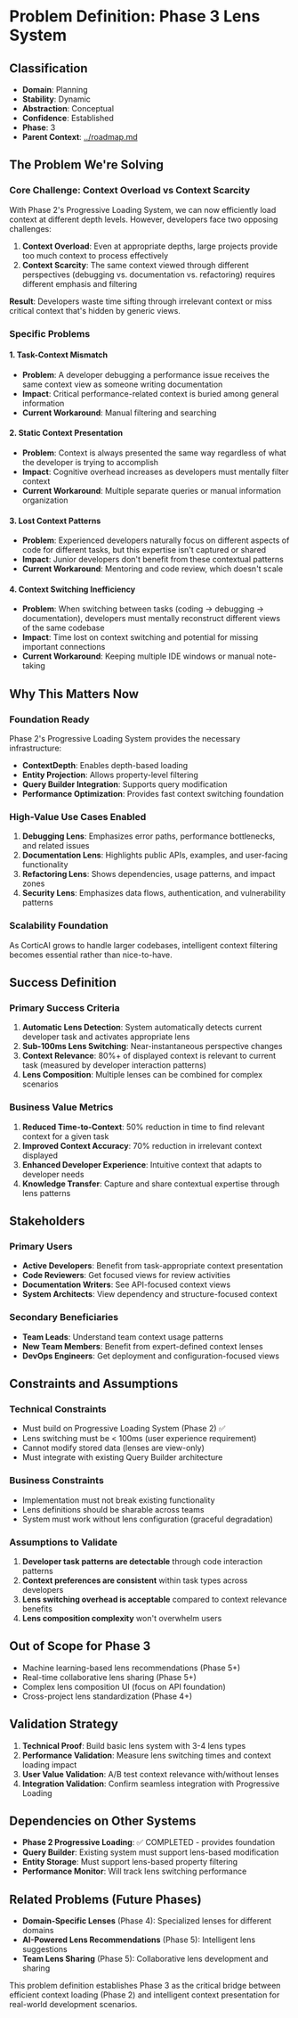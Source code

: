 # Problem Definition: Phase 3 Lens System

## Classification
- **Domain**: Planning
- **Stability**: Dynamic
- **Abstraction**: Conceptual
- **Confidence**: Established
- **Phase**: 3
- **Parent Context**: [../roadmap.md](../roadmap.md)

## The Problem We're Solving

### Core Challenge: Context Overload vs Context Scarcity
With Phase 2's Progressive Loading System, we can now efficiently load context at different depth levels. However, developers face two opposing challenges:

1. **Context Overload**: Even at appropriate depths, large projects provide too much context to process effectively
2. **Context Scarcity**: The same context viewed through different perspectives (debugging vs. documentation vs. refactoring) requires different emphasis and filtering

**Result**: Developers waste time sifting through irrelevant context or miss critical context that's hidden by generic views.

### Specific Problems

#### 1. Task-Context Mismatch
- **Problem**: A developer debugging a performance issue receives the same context view as someone writing documentation
- **Impact**: Critical performance-related context is buried among general information
- **Current Workaround**: Manual filtering and searching

#### 2. Static Context Presentation
- **Problem**: Context is always presented the same way regardless of what the developer is trying to accomplish
- **Impact**: Cognitive overhead increases as developers must mentally filter context
- **Current Workaround**: Multiple separate queries or manual information organization

#### 3. Lost Context Patterns
- **Problem**: Experienced developers naturally focus on different aspects of code for different tasks, but this expertise isn't captured or shared
- **Impact**: Junior developers don't benefit from these contextual patterns
- **Current Workaround**: Mentoring and code review, which doesn't scale

#### 4. Context Switching Inefficiency
- **Problem**: When switching between tasks (coding → debugging → documentation), developers must mentally reconstruct different views of the same codebase
- **Impact**: Time lost on context switching and potential for missing important connections
- **Current Workaround**: Keeping multiple IDE windows or manual note-taking

## Why This Matters Now

### Foundation Ready
Phase 2's Progressive Loading System provides the necessary infrastructure:
- **ContextDepth**: Enables depth-based loading
- **Entity Projection**: Allows property-level filtering
- **Query Builder Integration**: Supports query modification
- **Performance Optimization**: Provides fast context switching foundation

### High-Value Use Cases Enabled
1. **Debugging Lens**: Emphasizes error paths, performance bottlenecks, and related issues
2. **Documentation Lens**: Highlights public APIs, examples, and user-facing functionality
3. **Refactoring Lens**: Shows dependencies, usage patterns, and impact zones
4. **Security Lens**: Emphasizes data flows, authentication, and vulnerability patterns

### Scalability Foundation
As CorticAI grows to handle larger codebases, intelligent context filtering becomes essential rather than nice-to-have.

## Success Definition

### Primary Success Criteria
1. **Automatic Lens Detection**: System automatically detects current developer task and activates appropriate lens
2. **Sub-100ms Lens Switching**: Near-instantaneous perspective changes
3. **Context Relevance**: 80%+ of displayed context is relevant to current task (measured by developer interaction patterns)
4. **Lens Composition**: Multiple lenses can be combined for complex scenarios

### Business Value Metrics
1. **Reduced Time-to-Context**: 50% reduction in time to find relevant context for a given task
2. **Improved Context Accuracy**: 70% reduction in irrelevant context displayed
3. **Enhanced Developer Experience**: Intuitive context that adapts to developer needs
4. **Knowledge Transfer**: Capture and share contextual expertise through lens patterns

## Stakeholders

### Primary Users
- **Active Developers**: Benefit from task-appropriate context presentation
- **Code Reviewers**: Get focused views for review activities
- **Documentation Writers**: See API-focused context views
- **System Architects**: View dependency and structure-focused context

### Secondary Beneficiaries
- **Team Leads**: Understand team context usage patterns
- **New Team Members**: Benefit from expert-defined context lenses
- **DevOps Engineers**: Get deployment and configuration-focused views

## Constraints and Assumptions

### Technical Constraints
- Must build on Progressive Loading System (Phase 2) ✅
- Lens switching must be < 100ms (user experience requirement)
- Cannot modify stored data (lenses are view-only)
- Must integrate with existing Query Builder architecture

### Business Constraints
- Implementation must not break existing functionality
- Lens definitions should be sharable across teams
- System must work without lens configuration (graceful degradation)

### Assumptions to Validate
1. **Developer task patterns are detectable** through code interaction patterns
2. **Context preferences are consistent** within task types across developers
3. **Lens switching overhead is acceptable** compared to context relevance benefits
4. **Lens composition complexity** won't overwhelm users

## Out of Scope for Phase 3
- Machine learning-based lens recommendations (Phase 5+)
- Real-time collaborative lens sharing (Phase 5+)
- Complex lens composition UI (focus on API foundation)
- Cross-project lens standardization (Phase 4+)

## Validation Strategy
1. **Technical Proof**: Build basic lens system with 3-4 lens types
2. **Performance Validation**: Measure lens switching times and context loading impact
3. **User Value Validation**: A/B test context relevance with/without lenses
4. **Integration Validation**: Confirm seamless integration with Progressive Loading

## Dependencies on Other Systems
- **Phase 2 Progressive Loading**: ✅ COMPLETED - provides foundation
- **Query Builder**: Existing system must support lens-based modification
- **Entity Storage**: Must support lens-based property filtering
- **Performance Monitor**: Will track lens switching performance

## Related Problems (Future Phases)
- **Domain-Specific Lenses** (Phase 4): Specialized lenses for different domains
- **AI-Powered Lens Recommendations** (Phase 5): Intelligent lens suggestions
- **Team Lens Sharing** (Phase 5): Collaborative lens development and sharing

This problem definition establishes Phase 3 as the critical bridge between efficient context loading (Phase 2) and intelligent context presentation for real-world development scenarios.